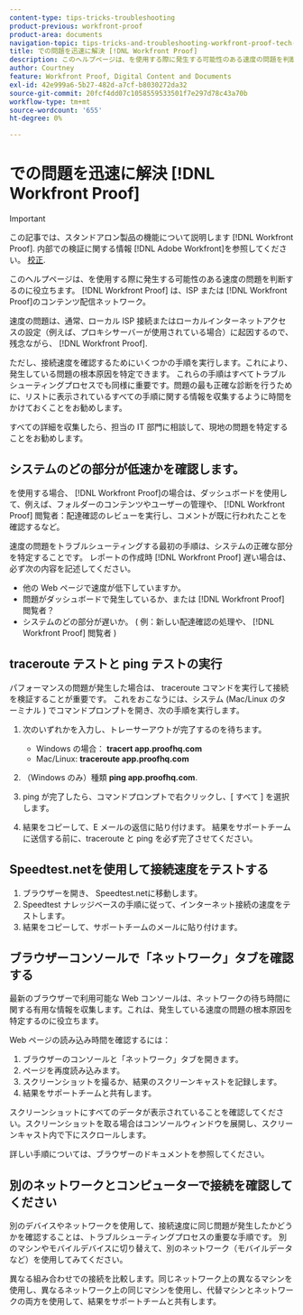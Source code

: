 ```yaml
---
content-type: tips-tricks-troubleshooting
product-previous: workfront-proof
product-area: documents
navigation-topic: tips-tricks-and-troubleshooting-workfront-proof-tech-corner
title: での問題を迅速に解決 [!DNL Workfront Proof]
description: このヘルプページは、を使用する際に発生する可能性のある速度の問題を判断するのに役立ちます。 [!DNL Workfront Proof] は、ISP または [!DNL Workfront Proof]のコンテンツ配信ネットワーク。
author: Courtney
feature: Workfront Proof, Digital Content and Documents
exl-id: 42e999a6-5b27-482d-a7cf-b8030272da32
source-git-commit: 20fcf4dd07c1058559533501f7e297d78c43a70b
workflow-type: tm+mt
source-wordcount: '655'
ht-degree: 0%

---
```


# での問題を迅速に解決 [!DNL Workfront Proof]

>[!IMPORTANT]
>
>この記事では、スタンドアロン製品の機能について説明します [!DNL Workfront Proof]. 内部での検証に関する情報 [!DNL Adobe Workfront]を参照してください。 [校正](../../../review-and-approve-work/proofing/proofing.md).

このヘルプページは、を使用する際に発生する可能性のある速度の問題を判断するのに役立ちます。 [!DNL Workfront Proof] は、ISP または [!DNL Workfront Proof]のコンテンツ配信ネットワーク。

速度の問題は、通常、ローカル ISP 接続またはローカルインターネットアクセスの設定（例えば、プロキシサーバーが使用されている場合）に起因するので、残念ながら、 [!DNL Workfront Proof].

ただし、接続速度を確認するためにいくつかの手順を実行します。これにより、発生している問題の根本原因を特定できます。 これらの手順はすべてトラブルシューティングプロセスでも同様に重要です。問題の最も正確な診断を行うために、リストに表示されているすべての手順に関する情報を収集するように時間をかけておくことをお勧めします。

すべての詳細を収集したら、担当の IT 部門に相談して、現地の問題を特定することをお勧めします。

## システムのどの部分が低速かを確認します。

を使用する場合、 [!DNL Workfront Proof]の場合は、ダッシュボードを使用して、例えば、フォルダーのコンテンツやユーザーの管理や、 [!DNL Workfront Proof] 閲覧者：配達確認のレビューを実行し、コメントが既に行われたことを確認するなど。

速度の問題をトラブルシューティングする最初の手順は、システムの正確な部分を特定することです。 レポートの作成時 [!DNL Workfront Proof] 遅い場合は、必ず次の内容を記述してください。

* 他の Web ページで速度が低下していますか。
* 問題がダッシュボードで発生しているか、または [!DNL Workfront Proof] 閲覧者？
* システムのどの部分が遅いか。 ( 例：新しい配達確認の処理や、 [!DNL Workfront Proof] 閲覧者 )

## traceroute テストと ping テストの実行

パフォーマンスの問題が発生した場合は、 traceroute コマンドを実行して接続を検証することが重要です。 これをおこなうには、システム (Mac/Linux のターミナル ) でコマンドプロンプトを開き、次の手順を実行します。

1. 次のいずれかを入力し、トレーサーアウトが完了するのを待ちます。

   * Windows の場合： **tracert app.proofhq.com**
   * Mac/Linux: **traceroute app.proofhq.com**

1. （Windows のみ）種類 **ping app.proofhq.com**.
1. ping が完了したら、コマンドプロンプトで右クリックし、[ すべて ] を選択します。
1. 結果をコピーして、E メールの返信に貼り付けます。
結果をサポートチームに送信する前に、traceroute と ping を必ず完了させてください。

## Speedtest.netを使用して接続速度をテストする

1. ブラウザーを開き、 Speedtest.netに移動します。
1. Speedtest ナレッジベースの手順に従って、インターネット接続の速度をテストします。
1. 結果をコピーして、サポートチームのメールに貼り付けます。

## ブラウザーコンソールで「ネットワーク」タブを確認する

最新のブラウザーで利用可能な Web コンソールは、ネットワークの待ち時間に関する有用な情報を収集します。これは、発生している速度の問題の根本原因を特定するのに役立ちます。

Web ページの読み込み時間を確認するには：

1. ブラウザーのコンソールと「ネットワーク」タブを開きます。
1. ページを再度読み込みます。
1. スクリーンショットを撮るか、結果のスクリーンキャストを記録します。
1. 結果をサポートチームと共有します。

スクリーンショットにすべてのデータが表示されていることを確認してください。スクリーンショットを取る場合はコンソールウィンドウを展開し、スクリーンキャスト内で下にスクロールします。

詳しい手順については、ブラウザーのドキュメントを参照してください。

## 別のネットワークとコンピューターで接続を確認してください

別のデバイスやネットワークを使用して、接続速度に同じ問題が発生したかどうかを確認することは、トラブルシューティングプロセスの重要な手順です。 別のマシンやモバイルデバイスに切り替えて、別のネットワーク（モバイルデータなど）を使用してみてください。

異なる組み合わせでの接続を比較します。同じネットワーク上の異なるマシンを使用し、異なるネットワーク上の同じマシンを使用し、代替マシンとネットワークの両方を使用して、結果をサポートチームと共有します。
